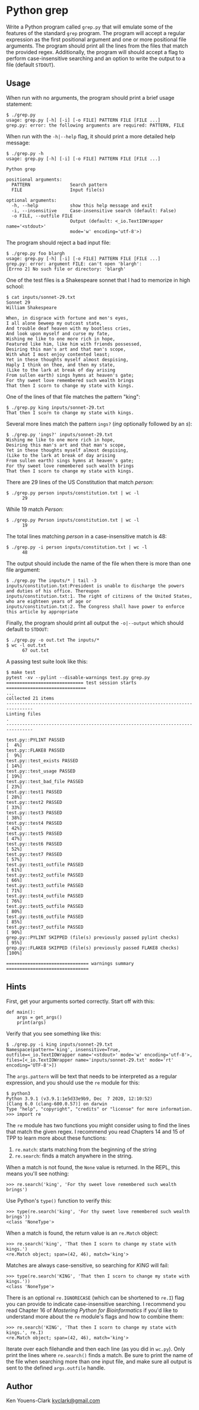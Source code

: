 # Python grep

Write a Python program called `grep.py` that will emulate some of the features of the standard `grep` program.
The program will accept a regular expression as the first positional argument and one or more positional file arguments.
The program should print all the lines from the files that match the provided regex.
Additionally, the program will should accept a flag to perform case-insensitive searching and an option to write the output to a file (default `STDOUT`).

## Usage

When run with no arguments, the program should print a brief usage statement:

```
$ ./grep.py
usage: grep.py [-h] [-i] [-o FILE] PATTERN FILE [FILE ...]
grep.py: error: the following arguments are required: PATTERN, FILE
```

When run with the `-h|--help` flag, it should print a more detailed help message:

```
$ ./grep.py -h
usage: grep.py [-h] [-i] [-o FILE] PATTERN FILE [FILE ...]

Python grep

positional arguments:
  PATTERN               Search pattern
  FILE                  Input file(s)

optional arguments:
  -h, --help            show this help message and exit
  -i, --insensitive     Case-insensitive search (default: False)
  -o FILE, --outfile FILE
                        Output (default: <_io.TextIOWrapper name='<stdout>'
                        mode='w' encoding='utf-8'>)
```

The program should reject a bad input file:

```
$ ./grep.py foo blargh
usage: grep.py [-h] [-i] [-o FILE] PATTERN FILE [FILE ...]
grep.py: error: argument FILE: can't open 'blargh': 
[Errno 2] No such file or directory: 'blargh'
```

One of the test files is a Shakespeare sonnet that I had to memorize in high school:

```
$ cat inputs/sonnet-29.txt
Sonnet 29
William Shakespeare

When, in disgrace with fortune and men's eyes,
I all alone beweep my outcast state,
And trouble deaf heaven with my bootless cries,
And look upon myself and curse my fate,
Wishing me like to one more rich in hope,
Featured like him, like him with friends possessed,
Desiring this man's art and that man's scope,
With what I most enjoy contented least;
Yet in these thoughts myself almost despising,
Haply I think on thee, and then my state,
(Like to the lark at break of day arising
From sullen earth) sings hymns at heaven's gate;
For thy sweet love remembered such wealth brings
That then I scorn to change my state with kings.
```

One of the lines of that file matches the pattern "king":

```
$ ./grep.py king inputs/sonnet-29.txt
That then I scorn to change my state with kings.
```

Several more lines match the pattern `ings?` (_ing_ optionally followed by an _s_):

```
$ ./grep.py 'ings?' inputs/sonnet-29.txt
Wishing me like to one more rich in hope,
Desiring this man's art and that man's scope,
Yet in these thoughts myself almost despising,
(Like to the lark at break of day arising
From sullen earth) sings hymns at heaven's gate;
For thy sweet love remembered such wealth brings
That then I scorn to change my state with kings.
```

There are 29 lines of the US Constitution that match _person_:

```
$ ./grep.py person inputs/constitution.txt | wc -l
      29
```

While 19 match _Person_:

```
$ ./grep.py Person inputs/constitution.txt | wc -l
      19
```

The total lines matching _person_ in a case-insensitive match is 48:

```
$ ./grep.py -i person inputs/constitution.txt | wc -l
      48
```

The output should include the name of the file when there is more than one file argument:

```
$ ./grep.py The inputs/* | tail -3
inputs/constitution.txt:President is unable to discharge the powers and duties of his office. Thereupon
inputs/constitution.txt:1. The right of citizens of the United States, who are eighteen years of age or
inputs/constitution.txt:2. The Congress shall have power to enforce this article by appropriate
```

Finally, the program should print all output the `-o|--output` which should default to `STDOUT`:

```
$ ./grep.py -o out.txt The inputs/*
$ wc -l out.txt
      67 out.txt
```

A passing test suite look like this:

```
$ make test
pytest -xv --pylint --disable-warnings test.py grep.py
============================= test session starts ==============================
...
collected 21 items
--------------------------------------------------------------------------------
Linting files
.
--------------------------------------------------------------------------------

test.py::PYLINT PASSED                                                   [  4%]
test.py::FLAKE8 PASSED                                                   [  9%]
test.py::test_exists PASSED                                              [ 14%]
test.py::test_usage PASSED                                               [ 19%]
test.py::test_bad_file PASSED                                            [ 23%]
test.py::test1 PASSED                                                    [ 28%]
test.py::test2 PASSED                                                    [ 33%]
test.py::test3 PASSED                                                    [ 38%]
test.py::test4 PASSED                                                    [ 42%]
test.py::test5 PASSED                                                    [ 47%]
test.py::test6 PASSED                                                    [ 52%]
test.py::test7 PASSED                                                    [ 57%]
test.py::test1_outfile PASSED                                            [ 61%]
test.py::test2_outfile PASSED                                            [ 66%]
test.py::test3_outfile PASSED                                            [ 71%]
test.py::test4_outfile PASSED                                            [ 76%]
test.py::test5_outfile PASSED                                            [ 80%]
test.py::test6_outfile PASSED                                            [ 85%]
test.py::test7_outfile PASSED                                            [ 90%]
grep.py::PYLINT SKIPPED (file(s) previously passed pylint checks)        [ 95%]
grep.py::FLAKE8 SKIPPED (file(s) previously passed FLAKE8 checks)        [100%]

=============================== warnings summary ===============================
```

## Hints

First, get your arguments sorted correctly.
Start off with this:

```
def main():
    args = get_args()
    print(args)
```

Verify that you see something like this:

```
$ ./grep.py -i king inputs/sonnet-29.txt
Namespace(pattern='king', insensitive=True, 
outfile=<_io.TextIOWrapper name='<stdout>' mode='w' encoding='utf-8'>, 
files=[<_io.TextIOWrapper name='inputs/sonnet-29.txt' mode='rt' 
encoding='UTF-8'>])
```

The `args.pattern` will be text that needs to be interpreted as a regular expression, and you should use the `re` module for this:

```
$ python3
Python 3.9.1 (v3.9.1:1e5d33e9b9, Dec  7 2020, 12:10:52)
[Clang 6.0 (clang-600.0.57)] on darwin
Type "help", "copyright", "credits" or "license" for more information.
>>> import re
```

The `re` module has two functions you might consider using to find the lines that match the given regex.
I recommend you read Chapters 14 and 15 of TPP to learn more about these functions:

1. `re.match`: starts matching from the beginning of the string
2. `re.search`: finds a match anywhere in the string.

When a match is not found, the `None` value is returned.
In the REPL, this means you'll see nothing:

```
>>> re.search('king', 'For thy sweet love remembered such wealth brings')
```

Use Python's `type()` function to verify this:

```
>>> type(re.search('king', 'For thy sweet love remembered such wealth brings'))
<class 'NoneType'>
```

When a match is found, the return value is an `re.Match` object:

```
>>> re.search('king', 'That then I scorn to change my state with kings.')
<re.Match object; span=(42, 46), match='king'>
```

Matches are always case-sensitive, so searching for _KING_ will fail:

```
>>> type(re.search('KING', 'That then I scorn to change my state with kings.'))
<class 'NoneType'>
```

There is an optional `re.IGNORECASE` (which can be shortened to `re.I`) flag you can provide to indicate case-insensitive searching.
I recommend you read Chapter 16 of _Mastering Python for Bioinformatics_ if you'd like to understand more about the `re` module's flags and how to combine them:

```
>>> re.search('KING', 'That then I scorn to change my state with kings.', re.I)
<re.Match object; span=(42, 46), match='king'>
```

Iterate over each filehandle and then each line (as you did in `wc.py`).
Only print the lines where `re.search()` finds a match.
Be sure to print the name of the file when searching more than one input file, and make sure all output is sent to the defined `args.outfile` handle.

## Author

Ken Youens-Clark <kyclark@gmail.com>
